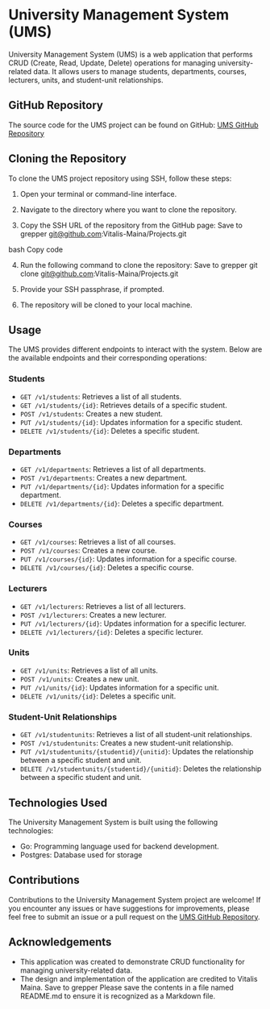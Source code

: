 # University Management System (UMS)

University Management System (UMS) is a web application that performs CRUD (Create, Read, Update, Delete) operations for managing university-related data. It allows users to manage students, departments, courses, lecturers, units, and student-unit relationships.

## GitHub Repository

The source code for the UMS project can be found on GitHub: [UMS GitHub Repository](https://github.com/Vitalis-Maina/Projects)

## Cloning the Repository

To clone the UMS project repository using SSH, follow these steps:

1. Open your terminal or command-line interface.

2. Navigate to the directory where you want to clone the repository.

3. Copy the SSH URL of the repository from the GitHub page:
Save to grepper
git@github.com:Vitalis-Maina/Projects.git

bash
Copy code

4. Run the following command to clone the repository:
Save to grepper
git clone git@github.com:Vitalis-Maina/Projects.git



5. Provide your SSH passphrase, if prompted.

6. The repository will be cloned to your local machine.

## Usage

The UMS provides different endpoints to interact with the system. Below are the available endpoints and their corresponding operations:

### Students

- `GET /v1/students`: Retrieves a list of all students.
- `GET /v1/students/{id}`: Retrieves details of a specific student.
- `POST /v1/students`: Creates a new student.
- `PUT /v1/students/{id}`: Updates information for a specific student.
- `DELETE /v1/students/{id}`: Deletes a specific student.

### Departments

- `GET /v1/departments`: Retrieves a list of all departments.
- `POST /v1/departments`: Creates a new department.
- `PUT /v1/departments/{id}`: Updates information for a specific department.
- `DELETE /v1/departments/{id}`: Deletes a specific department.

### Courses

- `GET /v1/courses`: Retrieves a list of all courses.
- `POST /v1/courses`: Creates a new course.
- `PUT /v1/courses/{id}`: Updates information for a specific course.
- `DELETE /v1/courses/{id}`: Deletes a specific course.

### Lecturers

- `GET /v1/lecturers`: Retrieves a list of all lecturers.
- `POST /v1/lecturers`: Creates a new lecturer.
- `PUT /v1/lecturers/{id}`: Updates information for a specific lecturer.
- `DELETE /v1/lecturers/{id}`: Deletes a specific lecturer.

### Units

- `GET /v1/units`: Retrieves a list of all units.
- `POST /v1/units`: Creates a new unit.
- `PUT /v1/units/{id}`: Updates information for a specific unit.
- `DELETE /v1/units/{id}`: Deletes a specific unit.

### Student-Unit Relationships

- `GET /v1/studentunits`: Retrieves a list of all student-unit relationships.
- `POST /v1/studentunits`: Creates a new student-unit relationship.
- `PUT /v1/studentunits/{studentid}/{unitid}`: Updates the relationship between a specific student and unit.
- `DELETE /v1/studentunits/{studentid}/{unitid}`: Deletes the relationship between a specific student and unit.

## Technologies Used

The University Management System is built using the following technologies:

- Go: Programming language used for backend development.
- Postgres: Database used for storage

## Contributions

Contributions to the University Management System project are welcome! If you encounter any issues or have suggestions for improvements, please feel free to submit an issue or a pull request on the [UMS GitHub Repository](https://github.com/Vitalis-Maina/Projects/UMS).

## Acknowledgements

- This application was created to demonstrate CRUD functionality for managing university-related data.
- The design and implementation of the application are credited to Vitalis Maina.
Save to grepper
Please save the contents in a file named README.md to ensure it is recognized as a Markdown file.




